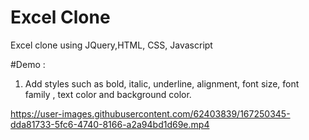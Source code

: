 # Excel Clone

Excel clone using JQuery,HTML, CSS, Javascript

#Demo :

1. Add styles such as bold, italic, underline, alignment, font size, font family , text color and background color.



https://user-images.githubusercontent.com/62403839/167250345-dda81733-5fc6-4740-8166-a2a94bd1d69e.mp4


